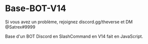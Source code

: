 # Base-BOT-V14
Si vous avez un problème, rejoignez discord.gg/theverse et DM @Satrex#9999

Base d'un BOT Discord en SlashCommand en V14 fait en JavaScript.
